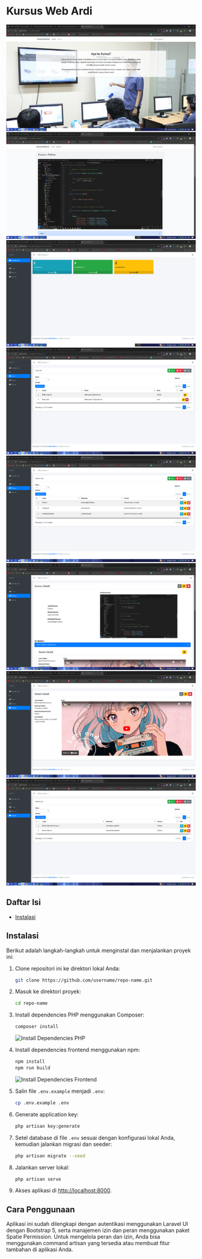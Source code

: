 # Kursus Web Ardi

![](./ss_project/gambar1.png)
![](./ss_project/gambar2.png)
![](./ss_project/gambar3.png)
![](./ss_project/gambar4.png)
![](./ss_project/gambar5.png)
![](./ss_project/gambar6.png)
![](./ss_project/gambar7.png)
![](./ss_project/gambar8.png)


## Daftar Isi

-   [Instalasi](#instalasi)

## Instalasi

Berikut adalah langkah-langkah untuk menginstal dan menjalankan proyek ini:

1. Clone repositori ini ke direktori lokal Anda:

    ```bash
    git clone https://github.com/username/repo-name.git
    ```

2. Masuk ke direktori proyek:

    ```bash
    cd repo-name
    ```

3. Install dependencies PHP menggunakan Composer:

    ```bash
    composer install
    ```

    ![Install Dependencies PHP](link-ke-gambar-install-php-dependencies.png)

4. Install dependencies frontend menggunakan npm:

    ```bash
    npm install
    npm run build
    ```

    ![Install Dependencies Frontend](link-ke-gambar-install-frontend-dependencies.png)

5. Salin file `.env.example` menjadi `.env`:

    ```bash
    cp .env.example .env
    ```

6. Generate application key:

    ```bash
    php artisan key:generate
    ```

7. Setel database di file `.env` sesuai dengan konfigurasi lokal Anda, kemudian jalankan migrasi dan seeder:

    ```bash
    php artisan migrate --seed
    ```

8. Jalankan server lokal:

    ```bash
    php artisan serve
    ```

9. Akses aplikasi di [http://localhost:8000](http://localhost:8000).

## Cara Penggunaan

Aplikasi ini sudah dilengkapi dengan autentikasi menggunakan Laravel UI dengan Bootstrap 5, serta manajemen izin dan peran menggunakan paket Spatie Permission. Untuk mengelola peran dan izin, Anda bisa menggunakan command artisan yang tersedia atau membuat fitur tambahan di aplikasi Anda.

